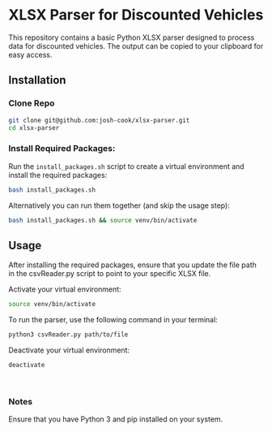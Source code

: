 # XLSX Parser for Discounted Vehicles

This repository contains a basic Python XLSX parser designed to process data for discounted vehicles. The output can be copied to your clipboard for easy access.


## Installation

### Clone Repo
```bash
git clone git@github.com:josh-cook/xlsx-parser.git
cd xlsx-parser
```

### Install Required Packages: 

Run the `install_packages.sh` script to create a virtual environment and install the required packages:
```bash
bash install_packages.sh
```

Alternatively you can run them together (and skip the usage step):

```bash
bash install_packages.sh && source venv/bin/activate
```

## Usage
After installing the required packages, ensure that you update the file path in the csvReader.py script to point to your specific XLSX file.

Activate your virtual environment: 

```bash
source venv/bin/activate
```

To run the parser, use the following command in your terminal:

```bash
python3 csvReader.py path/to/file
```

Deactivate your virtual environment:

```bash
deactivate
```

<br>

### Notes
Ensure that you have Python 3 and pip installed on your system.